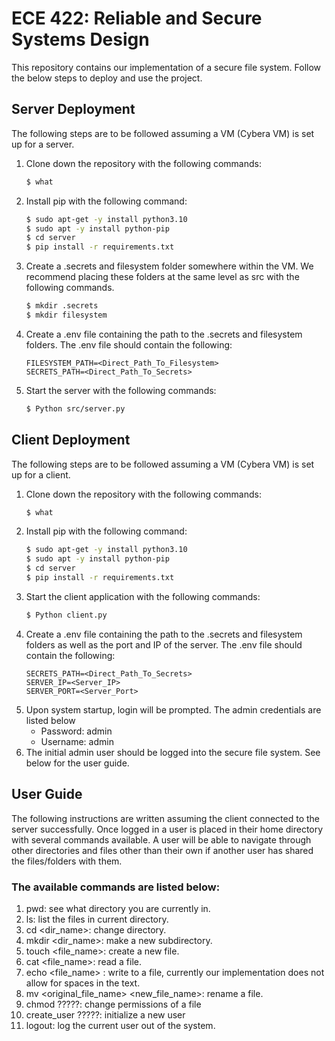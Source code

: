 ECE 422: Reliable and Secure Systems Design 
=============
This repository contains our implementation of a secure file system. Follow the below steps to deploy and use the project.


## Server Deployment
The following steps are to be followed assuming a VM (Cybera VM) is set up for a server.
1. Clone down the repository with the following commands:
    ```bash
    $ what 
    ```
2. Install pip with the following command:
    ```bash
    $ sudo apt-get -y install python3.10
    $ sudo apt -y install python-pip
    $ cd server
    $ pip install -r requirements.txt
    ```
3. Create a .secrets and filesystem folder somewhere within the VM. We recommend placing these folders at the same level as src with the following commands. 
    ```bash
    $ mkdir .secrets
    $ mkdir filesystem
    ```
4. Create a .env file containing the path to the .secrets and filesystem folders. The .env file should contain the following:
    ```
    FILESYSTEM_PATH=<Direct_Path_To_Filesystem>
    SECRETS_PATH=<Direct_Path_To_Secrets>
    ```
   
6. Start the server with the following commands:
    ```bash
    $ Python src/server.py
    ```

## Client Deployment
The following steps are to be followed assuming a VM (Cybera VM) is set up for a client.
1. Clone down the repository with the following commands:
    ```bash
    $ what 
    ```
2. Install pip with the following command:
    ```bash
    $ sudo apt-get -y install python3.10
    $ sudo apt -y install python-pip
    $ cd server
    $ pip install -r requirements.txt
    ```
3. Start the client application with the following commands:
    ```bash
    $ Python client.py
    ```
4. Create a .env file containing the path to the .secrets and filesystem folders as well as the port and IP of the server. The .env file should contain the following:
    ```
    SECRETS_PATH=<Direct_Path_To_Secrets>
    SERVER_IP=<Server_IP>
    SERVER_PORT=<Server_Port>
    ```
5. Upon system startup, login will be prompted. The admin credentials are listed below
   * Password: admin
   * Username: admin
6. The initial admin user should be logged into the secure file system. See below for the user guide.

## User Guide
The following instructions are written assuming the client connected to the server successfully.
Once logged in a user is placed in their home directory with several commands available. A user will be able to navigate through other directories and files other than their own if another user has shared the files/folders with them. 

### The available commands are listed below:
1. pwd: see what directory you are currently in.
2. ls: list the files in current directory.
3. cd <dir_name>: change directory.
4. mkdir <dir_name>: make a new subdirectory.
5. touch <file_name>: create a new file.
6. cat <file_name>: read a file.
7. echo <file_name> <text>: write to a file, currently our implementation does not allow for spaces in the text. 
8. mv <original_file_name> <new_file_name>: rename a file.
9. chmod ?????: change permissions of a file
10. create_user ?????: initialize a new user 
11. logout: log the current user out of the system.



